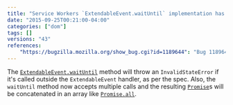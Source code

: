 ```yaml
---
title: "Service Workers `ExtendableEvent.waitUntil` implementation has been updated"
date: "2015-09-25T00:21:00-04:00"
categories: ["dom"]
tags: []
versions: "43"
references:
    "https://bugzilla.mozilla.org/show_bug.cgi?id=1189644": "Bug 1189644 - \"Harness status: Timeout\" when running \"extendable-event-waituntil.https.html\" test"
---
```

The [`ExtendableEvent.waitUntil`](https://developer.mozilla.org/en-US/docs/Web/API/ExtendableEvent/waitUntil) method will throw an `InvalidStateError` if it's called outside the `ExtendableEvent` handler, as per the spec. Also, the `waitUntil` method now accepts multiple calls and the resulting [`Promise`](https://developer.mozilla.org/en-US/docs/Web/JavaScript/Reference/Global_Objects/Promise)s will be concatenated in an array like [`Promise.all`](https://developer.mozilla.org/en-US/docs/Web/JavaScript/Reference/Global_Objects/Promise/all).
